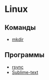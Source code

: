 # Linux

## Команды

- [mkdir](command/mkdir)

## Программы

- [rsync](soft/rsync)
- [Sublime-text](soft/sublime-text)
